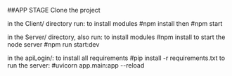 ##APP STAGE
Clone the project

in the Client/ directory run:
to install modules
#npm install
then
#npm start

in the Server/ directory, also run:
to install modules
#npm install
to start the node server
#npm run start:dev

in the apiLogin/:
to install all requirements
#pip install -r requirements.txt
to run the server:
#uvicorn app.main:app --reload
